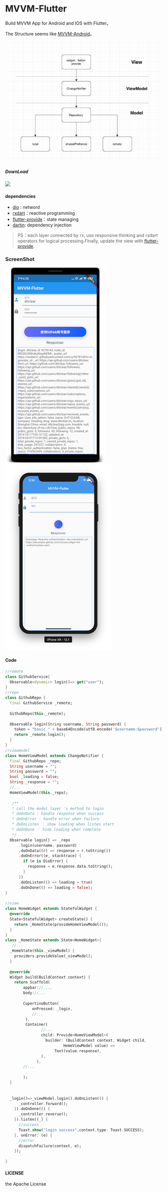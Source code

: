 # MVVM-Flutter

Build MVVM App for Android and IOS with Flutter。

The Structure seems like [MVVM-Android](https://github.com/ditclear/MVVM-Android)。

![](architecture.png)

##### DownLoad



![](https://user-gold-cdn.xitu.io/2019/4/20/16a3a283fca2f664?w=300&h=300&f=png&s=9313)

#### dependencies

- [dio](https://github.com/flutterchina/dio) : netword 
- [rxdart](https://github.com/ReactiveX/rxdart)：reactive programming
- [flutter-provide](https://github.com/google/flutter-provide)：state managing
- [dartin](https://github.com/ditclear/dartin): dependency injection

> PS：each layer connected by rx, use responsive thinking and rxdart operators for logical processing.Finally, update the view with [flutter-provide](https://github.com/google/flutter-provide).

### ScreenShot

![](screenshot.png)![](ios.png)





#### Code

```dart
//remote
class GithubService{
  Observable<dynamic> login()=> get("user");
}
//repo
class GithubRepo {
  final GithubService _remote;

  GithubRepo(this._remote);

  Observable login(String username, String password) {
    token = "basic " + base64Encode(utf8.encode('$username:$password'));
    return _remote.login();
  }
}
//viewmodel
class HomeViewModel extends ChangeNotifier {
  final GithubRepo _repo; 
  String username = ""; 
  String password = ""; 
  bool _loading = false; 
  String _response = ""; 
  //...
  HomeViewModel(this._repo);

   /**
   * call the model layer 's method to login
   * doOnData : handle response when success
   * doOnError : handle error when failure
   * doOnListen ： show loading when listen start
   * doOnDone ： hide loading when complete
   */
  Observable login() => _repo
      .login(username, password)
      .doOnData((r) => response = r.toString())
      .doOnError((e, stacktrace) {
        if (e is DioError) {
          response = e.response.data.toString();
        }
      })
      .doOnListen(() => loading = true)
      .doOnDone(() => loading = false);
}

//view
class HomeWidget extends StatefulWidget {
  @override
  State<StatefulWidget> createState() {
    return _HomeState(provideHomeViewModel());
  }
}
class _HomeState extends State<HomeWidget>{
   //...
  _HomeState(this._viewModel) {
    providers.provideValue(_viewModel);
  }
	
  @override
  Widget build(BuildContext context) {
    return Scaffold(
        appbar://...,
        body://...
       
        CupertinoButton(
            onPressed: _login,
            //...
         ),
         Container(
                //...
                child: Provide<HomeViewModel>(
                  builder: (BuildContext context, Widget child,
                          HomeViewModel value) =>
                      Text(value.response),
                ),
              ),
        //...
        
        );
  }
  
    
  _login()=>_viewModel.login().doOnListen(() {
      _controller.forward();
    }).doOnDone(() {
      _controller.reverse();
    }).listen((_) {
      //success
      Toast.show("login success",context,type: Toast.SUCCESS);
    }, onError: (e) {
      //error
      dispatchFailure(context, e);
    });
 
}

```

#### LICENSE

the Apache License

